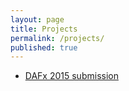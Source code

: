 ```yaml
---
layout: page
title: Projects
permalink: /projects/
published: true
---
```


- [DAFx 2015 submission](/DAFx2015)
